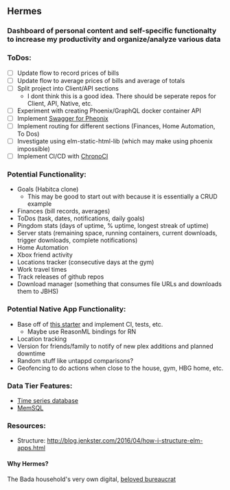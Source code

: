 ## Hermes
### Dashboard of personal content and self-specific functionalty to increase my productivity and organize/analyze various data

### ToDos:
- [ ] Update flow to record prices of bills
- [ ] Update flow to average prices of bills and average of totals
- [ ] Split project into Client/API sections
  * I dont think this is a good idea. There should be seperate repos for Client, API, Native, etc.
- [ ] Experiment with creating Phoenix/GraphQL docker container API
- [ ] Implement [Swagger for Pheonix](https://github.com/xerions/phoenix_swagger)
- [ ] Implement routing for different sections (Finances, Home Automation, To Dos)
- [ ] Investigate using  elm-static-html-lib (which may make using phoenix impossible)
- [ ] Implement CI/CD with [ChronoCI](https://www.chronoci.com/)

### Potential Functionality:
* Goals (Habitca clone)
  * This may be good to start out with because it is essentially a CRUD example
* Finances (bill records, averages)
* ToDos (task, dates, notifications, daily goals)
* Pingdom stats (days of uptime, % uptime, longest streak of uptime)
* Server stats (remaining space, running containers, current downloads, trigger downloads, complete notifications)
* Home Automation
* Xbox friend activity
* Locations tracker (consecutive days at the gym)
* Work travel times
* Track releases of github repos
* Download manager (something that consumes file URLs and downloads them to JBHS)

### Potential Native App Functionality:
* Base off of [this starter](https://github.com/ueno-llc/react-native-starter) and implement CI, tests, etc.
  * Maybe use ReasonML bindings for RN
* Location tracking
* Version for friends/family to notify of new plex additions and planned downtime
* Random stuff like untappd comparisons?
* Geofencing to do actions when close to the house, gym, HBG home, etc.

### Data Tier Features:
* [Time series database](https://github.com/influxdata/influxdb)
* [MemSQL](https://www.memsql.com/)

### Resources:
* Structure: http://blog.jenkster.com/2016/04/how-i-structure-elm-apps.html

#### Why Hermes?
The Bada household's very own digital, [beloved bureaucrat](https://en.wikipedia.org/wiki/Hermes_Conrad)
